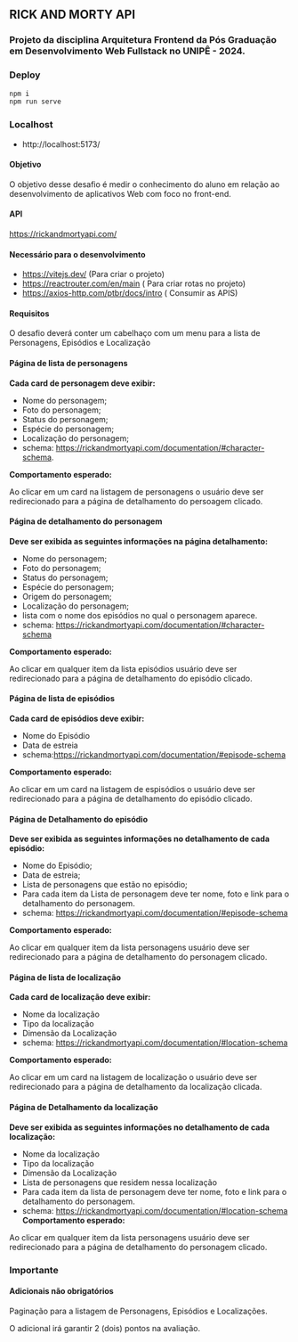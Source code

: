 ## RICK AND MORTY API

### Projeto da disciplina Arquitetura Frontend da Pós Graduação em Desenvolvimento Web Fullstack no UNIPÊ - 2024.

### Deploy

```bash
npm i
npm run serve
```

### Localhost

- http://localhost:5173/


#### Objetivo

<p>O objetivo desse desafio é medir o conhecimento do aluno em relação ao desenvolvimento de aplicativos Web com foco no front-end.</p>

#### API

https://rickandmortyapi.com/

#### Necessário para o desenvolvimento

- https://vitejs.dev/ (Para criar o projeto)
- https://reactrouter.com/en/main ( Para criar rotas no projeto)
- https://axios-http.com/ptbr/docs/intro ( Consumir as APIS)

#### Requisitos

<p> O desafio deverá conter um cabelhaço com um menu para a lista de Personagens, Episódios e Localização</p>

#### Página de lista de personagens

**Cada card de personagem deve exibir:**

- Nome do personagem;
- Foto do personagem;
- Status do personagem;
- Espécie do personagem;
- Localização do personagem;
- schema: https://rickandmortyapi.com/documentation/#character-schema.

**Comportamento esperado:**

<p>Ao clicar em um card na listagem de personagens o usuário deve ser redirecionado para a página de detalhamento do persoagem clicado.</p>

#### Página de detalhamento do personagem

**Deve ser exibida as seguintes informações na página detalhamento:**

- Nome do personagem;
- Foto do personagem;
- Status do personagem;
- Espécie do personagem;
- Origem do personagem;
- Localização do personagem;
- lista com o nome dos episódios no qual o personagem aparece.
- schema: https://rickandmortyapi.com/documentation/#character-schema

**Comportamento esperado:**

<p>Ao clicar em qualquer item da lista episódios usuário deve ser redirecionado para a página de detalhamento do episódio clicado.</p>

#### Página de lista de episódios

**Cada card de episódios deve exibir:**

- Nome do Episódio
- Data de estreia
- schema:https://rickandmortyapi.com/documentation/#episode-schema

**Comportamento esperado:**

<p>Ao clicar em um card na listagem de espisódios o usuário deve ser redirecionado para a página de detalhamento do episódio clicado.</p>

#### Página de Detalhamento do episódio

**Deve ser exibida as seguintes informações no detalhamento de cada episódio:**

- Nome do Episódio;
- Data de estreia;
- Lista de personagens que estão no episódio;
- Para cada item da Lista de personagem deve ter nome, foto e link para o detalhamento do personagem.
- schema: https://rickandmortyapi.com/documentation/#episode-schema

**Comportamento esperado:**

<p>Ao clicar em qualquer item da lista personagens usuário deve ser redirecionado para a página de detalhamento do personagem clicado.</p>

#### Página de lista de localização

**Cada card de localização deve exibir:**

- Nome da localização
- Tipo da localização
- Dimensão da Localização
- schema: https://rickandmortyapi.com/documentation/#location-schema

**Comportamento esperado:**

<p>Ao clicar em um card na listagem de localização o usuário deve ser redirecionado para a página de detalhamento da localização clicada.</p>

#### Página de Detalhamento da localização

**Deve ser exibida as seguintes informações no detalhamento de cada localização:**

- Nome da localização
- Tipo da localização
- Dimensão da Localização
- Lista de personagens que residem nessa localização
- Para cada item da lista de personagem deve ter nome, foto e link para o detalhamento do personagem.
- schema: https://rickandmortyapi.com/documentation/#location-schema
**Comportamento esperado:**
<p>Ao clicar em qualquer item da lista personagens usuário deve ser redirecionado para a página de detalhamento do personagem clicado.</p>

### Importante

#### Adicionais não obrigatórios

<p>Paginação para a listagem de Personagens, Episódios e Localizações.</p>
<p>O adicional irá garantir 2 (dois) pontos na avaliação.</p>
